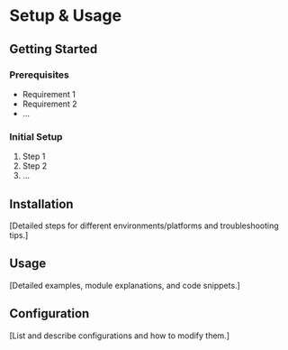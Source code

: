 # Setup & Usage

## Getting Started

### Prerequisites

- Requirement 1
- Requirement 2
- ...

### Initial Setup

1. Step 1
2. Step 2
3. ...

## Installation

[Detailed steps for different environments/platforms and troubleshooting tips.]

## Usage

[Detailed examples, module explanations, and code snippets.]

## Configuration

[List and describe configurations and how to modify them.]

